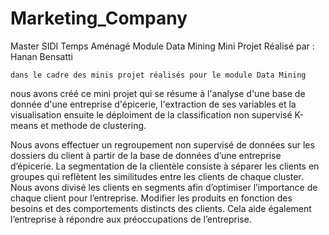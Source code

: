 # Marketing_Company
Master SIDI Temps Aménagé
    Module Data Mining
        Mini Projet
Réalisé par : Hanan Bensatti

    dans le cadre des minis projet réalisés pour le module Data Mining 
nous avons créé ce mini projet qui se résume à l'analyse d'une base de donnée d'une entreprise d'épicerie, l'extraction de ses variables et la visualisation ensuite le déploiment de la classification non supervisé  K-means et methode de clustering.

Nous avons effectuer un regroupement non supervisé de données sur les dossiers du client à partir de la base de données d’une entreprise d’épicerie. La segmentation de la clientèle consiste à séparer les clients en groupes qui reflètent les similitudes entre les clients de chaque cluster. Nous avons divisé les clients en segments afin d’optimiser l’importance de chaque client pour l’entreprise. Modifier les produits en fonction des besoins et des comportements distincts des clients. Cela aide également l’entreprise à répondre aux préoccupations de l’entreprise.

